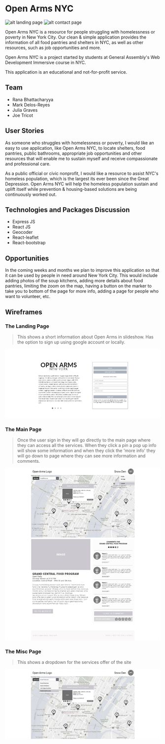 # Open Arms NYC

![alt landing page](/images/screenshots/home.png)
![alt contact page](/images/screenshots/contact.png)

Open Arms NYC is a resource for people struggling with homelessness or poverty in New York City. Our clean & simple application provides the information of all food pantries and shelters in NYC, as well as other resources, such as job opportunities and more.

Open Arms NYC is a project started by students at General Assembly's Web Development Immersive course in NYC.

This application is an educational and not-for-profit service.

## Team

- Rana Bhattacharyya
- Mark Delos-Reyes
- Julia Graves
- Joe Tricot

## User Stories

As someone who struggles with homelessness or poverty, I would like an easy to use application, like Open Arms NYC, to locate shelters, food pantries, public bathrooms, appropriate job opportunities and other resources that will enable me to sustain myself and receive compassionate and professional care.

As a public official or civic nonprofit, I would like a resource to assist NYC's homeless population, which is the largest its ever been since the Great Depression. Open Arms NYC will help the homeless population sustain and uplift itself while prevention & housing-based solutions are being continuously worked out.

## Technologies and Packages Discussion

- Express JS
- React JS
- Geocoder
- React-leaflet
- React-bootstrap

## Opportunities

In the coming weeks and months we plan to improve this application so that it can be used by people in need around New York City. This would include adding photos of the soup kitchens, adding more details about food pantries, limiting the zoom on the map, having a button on the marker to take you to bottom of the page for more info, adding a page for people who want to volunteer, etc.

## Wireframes
### The Landing Page
> This shows a short information about Open Arms in slideshow. Has the option to sign up using google account or locally.

![alt landing page](/images/Mock-up/Landing-Page.jpg)

### The Main Page
> Once the user sign in they will go directly to the main page where they can access all the services. When they click a pin a pop up info will show some information and when they click the 'more info' they will go down to page where they can see more information and comments.

![alt landing page](/images/Mock-up/Main-Page.jpg)

### The Misc Page
> This shows a dropdown for the services offer of the site

![alt landing page](/images/Mock-up/Misc.jpg)
